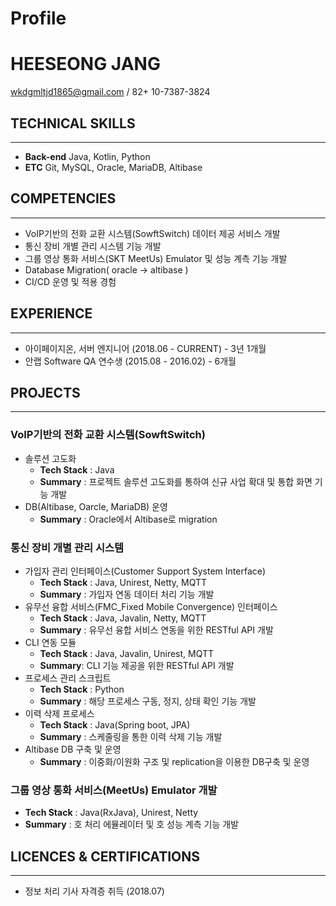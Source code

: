 # Profile
# HEESEONG JANG
wkdgmltjd1865@gmail.com / 82+ 10-7387-3824
## TECHNICAL SKILLS

---

- **Back-end** Java, Kotlin, Python
- **ETC** Git, MySQL, Oracle, MariaDB, Altibase

## COMPETENCIES

---

- VoIP기반의 전화 교환 시스템(SowftSwitch) 데이터 제공 서비스 개발
- 통신 장비 개별 관리 시스템 기능 개발
- 그룹 영상 통화 서비스(SKT MeetUs) Emulator 및 성능 계측 기능 개발
- Database Migration( oracle → altibase )
- CI/CD 운영 및 적용 경험

## EXPERIENCE

---

- 아이페이지온, 서버 엔지니어 (2018.06 - CURRENT) - 3년 1개월
- 안랩 Software QA 연수생 (2015.08 - 2016.02) - 6개월

## PROJECTS

---

### VoIP기반의 **전화 교환 시스템(SowftSwitch)**

- 솔루션 고도화
    - **Tech Stack** : Java
    - **Summary** : 프로젝트 솔루션 고도화를 통하여 신규 사업 확대 및 통합 화면 기능 개발
- DB(Altibase, Oarcle, MariaDB) 운영
    - **Summary** : Oracle에서 Altibase로 migration

### **통신 장비 개별 관리 시스템**

- 가입자 관리 인터페이스(Customer Support System Interface)
    - **Tech Stack** : Java, Unirest, Netty, MQTT
    - **Summary** : 가입자 연동 데이터 처리 기능 개발
- 유무선 융합 서비스(FMC_Fixed Mobile Convergence) 인터페이스
    - **Tech Stack** : Java, Javalin, Netty, MQTT
    - **Summary** : 유무선 융합 서비스 연동을 위한 RESTful API 개발
- CLI 연동 모듈
    - **Tech Stack** : Java, Javalin, Unirest, MQTT
    - **Summary**: CLI 기능 제공을 위한 RESTful API 개발
- 프로세스 관리 스크립트
    - **Tech Stack** : Python
    - **Summary** : 해당 프로세스 구동, 정지, 상태 확인 기능 개발
- 이력 삭제 프로세스
    - **Tech Stack** : Java(Spring boot, JPA)
    - **Summary** : 스케줄링을 통한 이력 삭제 기능 개발
- Altibase DB 구축 및 운영
    - **Summary** : 이중화/이원화 구조 및 replication을 이용한 DB구축 및 운영

### 그룹 영상 통화 서비스(MeetUs) **Emulator 개발**

- **Tech Stack** : Java(RxJava), Unirest, Netty
- **Summary** : 호 처리 에뮬레이터 및 호 성능 계측 기능 개발

## LICENCES & CERTIFICATIONS

---

- 정보 처리 기사 자격증 취득 (2018.07)
